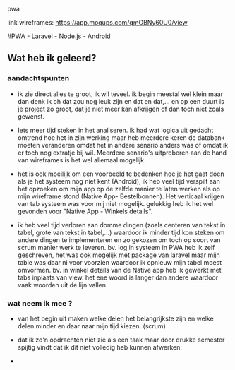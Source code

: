 pwa

link wireframes:
https://app.moqups.com/qmOBNy60U0/view


#PWA - Laravel - Node.js - Android

## Wat heb ik geleerd?

### aandachtspunten
- ik zie direct alles te groot, ik wil teveel. ik begin meestal wel klein maar dan denk ik oh dat zou nog leuk zijn en dat en dat,... en op een duurt is je project zo groot, dat je niet meer kan afkrijgen of dan toch niet zoals gewenst.

- Iets meer tijd steken in het analiseren. ik had wat logica uit gedacht omtrend hoe het in zijn werking maar heb meerdere keren de databank moeten veranderen omdat het in andere senario anders was of omdat ik er toch nog extratje bij wil. Meerdere senario's uitproberen aan de hand van wireframes is het wel allemaal mogelijk.

- het is ook moeilijk om een voorbeeld te bedenken hoe je het gaat doen als je het systeem nog niet kent (Android), ik heb veel tijd verspilt aan het opzoeken om mijn app op de zelfde manier te laten werken als op mijn wireframe stond (Native App- Bestelbonnen). Het verticaal krijgen van tab systeem was voor mij niet mogelijk. gelukkig heb ik het wel gevonden voor "Native App - Winkels details".

- ik heb veel tijd verloren aan domme dingen (zoals centeren van tekst in tabel, grote van tekst in tabel,...) waardoor ik minder tijd kon steken om andere dingen te implementeren en zo gekozen om toch op soort van scrum manier werk te leveren. 
    bv. log in systeem in PWA heb ik zelf geschreven, het was ook mogelijk met package van laravel maar mijn table was daar ni voor voorzien waardoor ik opnieuw mijn tabel moest omvormen.
    bv. in winkel details van de Native app heb ik gewerkt met tabs inplaats van view. het ene woord is langer dan andere waardoor vaak woorden uit de lijn vallen. 

### wat neem ik mee ?
- van het begin uit maken welke delen het belangrijkste zijn en welke delen minder en daar naar mijn tijd kiezen. (scrum)   

- dat ik zo'n opdrachten niet zie als een taak maar door drukke semester spijtig vindt dat ik dit niet volledig heb kunnen afwerken.

- 